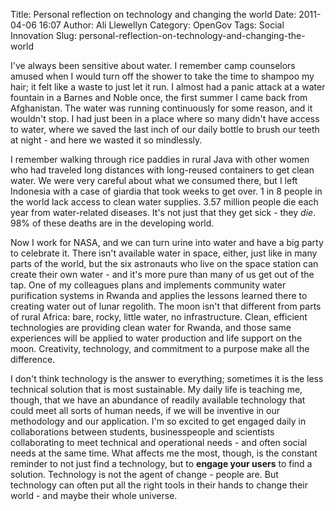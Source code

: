 Title: Personal reflection on technology and changing the world
Date: 2011-04-06 16:07
Author: Ali Llewellyn
Category: OpenGov
Tags: Social Innovation
Slug: personal-reflection-on-technology-and-changing-the-world

I've always been sensitive about water. I remember camp counselors
amused when I would turn off the shower to take the time to shampoo my
hair; it felt like a waste to just let it run. I almost had a panic
attack at a water fountain in a Barnes and Noble once, the first summer
I came back from Afghanistan. The water was running continuously for
some reason, and it wouldn't stop. I had just been in a place where so
many didn't have access to water, where we saved the last inch of our
daily bottle to brush our teeth at night - and here we wasted it so
mindlessly.

I remember walking through rice paddies in rural Java with other women
who had traveled long distances with long-reused containers to get clean
water. We were very careful about what we consumed there, but I left
Indonesia with a case of giardia that took weeks to get over. 1 in 8
people in the world lack access to clean water supplies. 3.57 million
people die each year from water-related diseases. It's not just that
they get sick - they *die*. 98% of these deaths are in the developing
world.

Now I work for NASA, and we can turn urine into water and have a big
party to celebrate it. There isn't available water in space, either,
just like in many parts of the world, but the six astronauts who live on
the space station can create their own water - and it's more pure than
many of us get out of the tap. One of my colleagues plans and implements
community water purification systems in Rwanda and applies the lessons
learned there to creating water out of lunar regolith. The moon isn't
that different from parts of rural Africa: bare, rocky, little water, no
infrastructure. Clean, efficient technologies are providing clean water
for Rwanda, and those same experiences will be applied to water
production and life support on the moon. Creativity, technology, and
commitment to a purpose make all the difference.

I don't think technology is the answer to everything; sometimes it is
the less technical solution that is most sustainable. My daily life is
teaching me, though, that we have an abundance of readily available
technology that could meet all sorts of human needs, if we will be
inventive in our methodology and our application. I'm so excited to get
engaged daily in collaborations between students, businesspeople and
scientists collaborating to meet technical and operational needs - and
often social needs at the same time. What affects me the most, though,
is the constant reminder to not just find a technology, but to **engage
your users** to find a solution. Technology is not the agent of change -
people are. But technology can often put all the right tools in their
hands to change their world - and maybe their whole universe.
